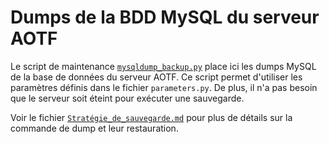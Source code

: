 # Dumps de la BDD MySQL du serveur AOTF

Le script de maintenance [`mysqldump_backup.py`](../maintenance/mysqldump_backup.py) place ici les dumps MySQL de la base de données du serveur AOTF.
Ce script permet d'utiliser les paramètres définis dans le fichier `parameters.py`. De plus, il n'a pas besoin que le serveur soit éteint pour exécuter une sauvegarde.

Voir le fichier [`Stratégie_de_sauvegarde.md`](../doc/Stratégie_de_sauvegarde.md) pour plus de détails sur la commande de dump et leur restauration.
